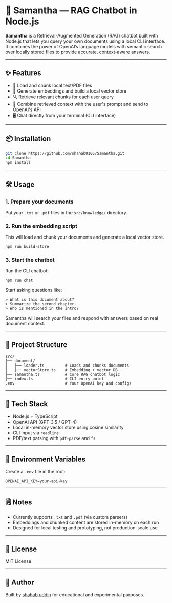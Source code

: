 # 🧠 Samantha — RAG Chatbot in Node.js

**Samantha** is a Retrieval-Augmented Generation (RAG) chatbot built with Node.js that lets you query your own documents using a local CLI interface. It combines the power of OpenAI’s language models with semantic search over locally stored files to provide accurate, context-aware answers.

---

## ✨ Features

- 📁 Load and chunk local text/PDF files
- 🧠 Generate embeddings and build a local vector store
- 🔍 Retrieve relevant chunks for each user query
- 💬 Combine retrieved context with the user's prompt and send to OpenAI's API
- 🖥️ Chat directly from your terminal (CLI interface)

---

## 📦 Installation

```bash
git clone https://github.com/shahab0105/Samantha.git
cd Samantha
npm install
```

---

## 🛠️ Usage

### 1. Prepare your documents

Put your `.txt` or `.pdf` files in the `src/knowledge/` directory.

### 2. Run the embedding script

This will load and chunk your documents and generate a local vector store.

```bash
npm run build-store
```

### 3. Start the chatbot

Run the CLI chatbot:

```bash
npm run chat
```

Start asking questions like:

```
> What is this document about?
> Summarize the second chapter.
> Who is mentioned in the intro?
```

Samantha will search your files and respond with answers based on real document context.

---

## 📂 Project Structure

```
src/
├── document/
│   ├── loader.ts         # Loads and chunks documents
│   ├── vectorStore.ts    # Embedding + vector DB
├── samantha.ts           # Core RAG chatbot logic
├── index.ts              # CLI entry point
.env                      # Your OpenAI key and configs
```

---

## 🧪 Tech Stack

- Node.js + TypeScript
- OpenAI API (GPT-3.5 / GPT-4)
- Local in-memory vector store using cosine similarity
- CLI input via `readline`
- PDF/text parsing with `pdf-parse` and `fs`

---

## 🔐 Environment Variables

Create a `.env` file in the root:

```
OPENAI_API_KEY=your-api-key
```

---

## 🗒️ Notes

- Currently supports `.txt` and `.pdf` (via custom parsers)
- Embeddings and chunked content are stored in-memory on each run
- Designed for local testing and prototyping, not production-scale use

---

## 📜 License

MIT License

---

## 👤 Author

Built by [shahab uddin](https://github.com/shahab0105) for educational and experimental purposes.

